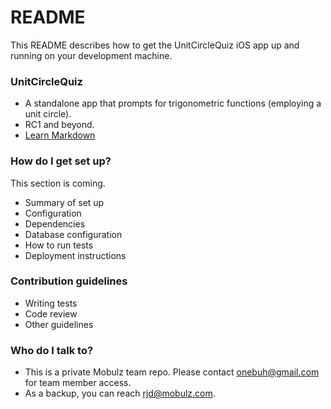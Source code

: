# README #

This README describes how to get the UnitCircleQuiz iOS app up and running on your development machine.

### UnitCircleQuiz ###

* A standalone app that prompts for trigonometric functions (employing a unit circle).
* RC1 and beyond.
* [Learn Markdown](https://bitbucket.org/tutorials/markdowndemo)

### How do I get set up? ###

This section is coming.

* Summary of set up
* Configuration
* Dependencies
* Database configuration
* How to run tests
* Deployment instructions

### Contribution guidelines ###

* Writing tests
* Code review
* Other guidelines

### Who do I talk to? ###

* This is a private Mobulz team repo.  Please contact onebuh@gmail.com for team member access.
* As a backup, you can reach rjd@mobulz.com.